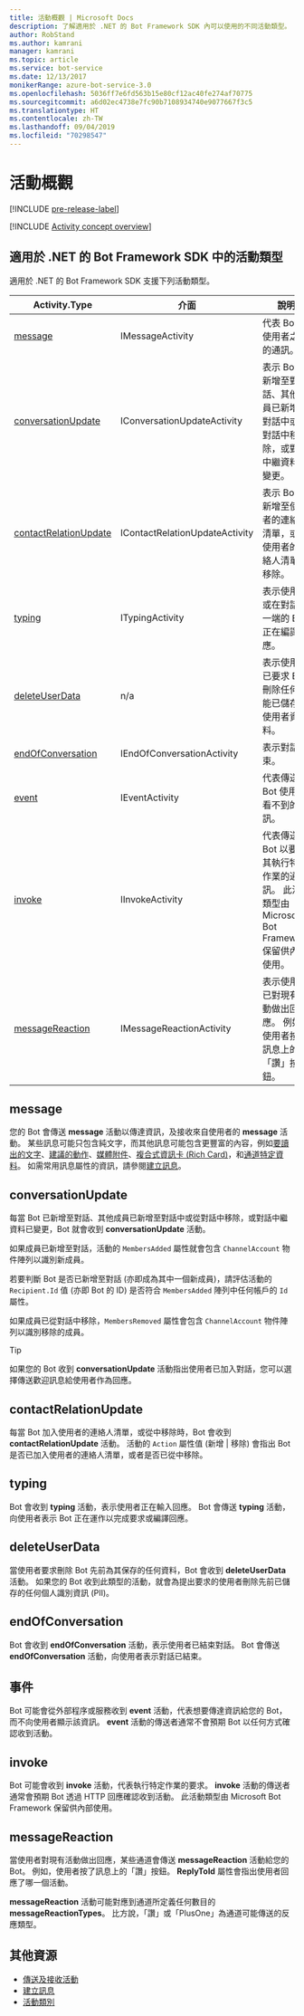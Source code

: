 ```yaml
---
title: 活動概觀 | Microsoft Docs
description: 了解適用於 .NET 的 Bot Framework SDK 內可以使用的不同活動類型。
author: RobStand
ms.author: kamrani
manager: kamrani
ms.topic: article
ms.service: bot-service
ms.date: 12/13/2017
monikerRange: azure-bot-service-3.0
ms.openlocfilehash: 5036ff7e6fd563b15e80cf12ac40fe274af70775
ms.sourcegitcommit: a6d02ec4738e7fc90b7108934740e9077667f3c5
ms.translationtype: HT
ms.contentlocale: zh-TW
ms.lasthandoff: 09/04/2019
ms.locfileid: "70298547"
---
```

# <a name="activities-overview"></a>活動概觀

[!INCLUDE [pre-release-label](../includes/pre-release-label-v3.md)]

[!INCLUDE [Activity concept overview](../includes/snippet-dotnet-concept-activity.md)]

## <a name="activity-types-in-the-bot-framework-sdk-for-net"></a>適用於 .NET 的 Bot Framework SDK 中的活動類型

適用於 .NET 的 Bot Framework SDK 支援下列活動類型。

| Activity.Type | 介面 | 說明 |
|------|------|------|
| [message](#message) | IMessageActivity | 代表 Bot 和使用者之間的通訊。 |
| [conversationUpdate](#conversationupdate) | IConversationUpdateActivity | 表示 Bot 已新增至對話、其他成員已新增至對話中或從對話中移除，或對話中繼資料已變更。 |
| [contactRelationUpdate](#contactrelationupdate) | IContactRelationUpdateActivity | 表示 Bot 已新增至使用者的連絡人清單，或從使用者的連絡人清單中移除。 |
| [typing](#typing) | ITypingActivity | 表示使用者或在對話另一端的 Bot 正在編譯回應。 | 
| [deleteUserData](#deleteuserdata) | n/a | 表示使用者已要求 Bot 刪除任何可能已儲存的使用者資料。 |
| [endOfConversation](#endofconversation) | IEndOfConversationActivity | 表示對話結束。 |
| [event](#event) | IEventActivity | 代表傳送給 Bot 使用者看不到的通訊。 |
| [invoke](#invoke) | IInvokeActivity | 代表傳送給 Bot 以要求其執行特定作業的通訊。 此活動類型由 Microsoft Bot Framework 保留供內部使用。 |
| [messageReaction](#messagereaction) | IMessageReactionActivity | 表示使用者已對現有活動做出回應。 例如，使用者按了訊息上的「讚」按鈕。 |

## <a name="message"></a>message

您的 Bot 會傳送 **message** 活動以傳達資訊，及接收來自使用者的 **message** 活動。 某些訊息可能只包含純文字，而其他訊息可能包含更豐富的內容，例如[要讀出的文字](bot-builder-dotnet-text-to-speech.md)、[建議的動作](bot-builder-dotnet-add-suggested-actions.md)、[媒體附件](bot-builder-dotnet-add-media-attachments.md)、[複合式資訊卡 (Rich Card)](bot-builder-dotnet-add-rich-card-attachments.md)，和[通道特定資料](bot-builder-dotnet-channeldata.md)。 如需常用訊息屬性的資訊，請參閱[建立訊息](bot-builder-dotnet-create-messages.md)。

## <a name="conversationupdate"></a>conversationUpdate

每當 Bot 已新增至對話、其他成員已新增至對話中或從對話中移除，或對話中繼資料已變更，Bot 就會收到 **conversationUpdate** 活動。 

如果成員已新增至對話，活動的 `MembersAdded` 屬性就會包含 `ChannelAccount` 物件陣列以識別新成員。 

若要判斷 Bot 是否已新增至對話 (亦即成為其中一個新成員)，請評估活動的 `Recipient.Id` 值 (亦即 Bot 的 ID) 是否符合 `MembersAdded` 陣列中任何帳戶的 `Id` 屬性。

如果成員已從對話中移除，`MembersRemoved` 屬性會包含 `ChannelAccount` 物件陣列以識別移除的成員。 

> [!TIP]
> 如果您的 Bot 收到 **conversationUpdate** 活動指出使用者已加入對話，您可以選擇傳送歡迎訊息給使用者作為回應。 

## <a name="contactrelationupdate"></a>contactRelationUpdate

每當 Bot 加入使用者的連絡人清單，或從中移除時，Bot 會收到 **contactRelationUpdate** 活動。 活動的 `Action` 屬性值 (新增 | 移除) 會指出 Bot 是否已加入使用者的連絡人清單，或者是否已從中移除。

## <a name="typing"></a>typing

Bot 會收到 **typing** 活動，表示使用者正在輸入回應。 Bot 會傳送 **typing** 活動，向使用者表示 Bot 正在運作以完成要求或編譯回應。 

## <a name="deleteuserdata"></a>deleteUserData

當使用者要求刪除 Bot 先前為其保存的任何資料，Bot 會收到 **deleteUserData** 活動。 如果您的 Bot 收到此類型的活動，就會為提出要求的使用者刪除先前已儲存的任何個人識別資訊 (PII)。

## <a name="endofconversation"></a>endOfConversation 

Bot 會收到 **endOfConversation** 活動，表示使用者已結束對話。 Bot 會傳送 **endOfConversation** 活動，向使用者表示對話已結束。 

## <a name="event"></a>事件

Bot 可能會從外部程序或服務收到 **event** 活動，代表想要傳達資訊給您的 Bot，而不向使用者顯示該資訊。 **event** 活動的傳送者通常不會預期 Bot 以任何方式確認收到活動。

## <a name="invoke"></a>invoke

Bot 可能會收到 **invoke** 活動，代表執行特定作業的要求。 **invoke** 活動的傳送者通常會預期 Bot 透過 HTTP 回應確認收到活動。 此活動類型由 Microsoft Bot Framework 保留供內部使用。

## <a name="messagereaction"></a>messageReaction

當使用者對現有活動做出回應，某些通道會傳送 **messageReaction** 活動給您的 Bot。 例如，使用者按了訊息上的「讚」按鈕。 **ReplyToId** 屬性會指出使用者回應了哪一個活動。

**messageReaction** 活動可能對應到通道所定義任何數目的 **messageReactionTypes**。 比方說，「讚」或「PlusOne」為通道可能傳送的反應類型。 

## <a name="additional-resources"></a>其他資源

- [傳送及接收活動](bot-builder-dotnet-connector.md)
- [建立訊息](bot-builder-dotnet-create-messages.md)
- <a href="https://docs.botframework.com/csharp/builder/sdkreference/dc/d2f/class_microsoft_1_1_bot_1_1_connector_1_1_activity.html" target="_blank">活動類別</a>
